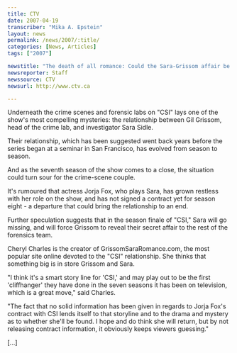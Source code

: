 ```yaml
---
title: CTV
date: 2007-04-19
transcriber: "Mika A. Epstein"
layout: news
permalink: /news/2007/:title/
categories: [News, Articles]
tags: ["2007"]

newstitle: "The death of all romance: Could the Sara-Grissom affair be over?"
newsreporter: Staff
newssource: CTV
newsurl: http://www.ctv.ca

---
```


Underneath the crime scenes and forensic labs on "CSI" lays one of the show's most compelling mysteries: the relationship between Gil Grissom, head of the crime lab, and investigator Sara Sidle.

Their relationship, which has been suggested went back years before the series began at a seminar in San Francisco, has evolved from season to season.

And as the seventh season of the show comes to a close, the situation could turn sour for the crime-scene couple.

It's rumoured that actress Jorja Fox, who plays Sara, has grown restless with her role on the show, and has not signed a contract yet for season eight - a departure that could bring the relationship to an end.

Further speculation suggests that in the season finale of "CSI," Sara will go missing, and will force Grissom to reveal their secret affair to the rest of the forensics team.

Cheryl Charles is the creator of GrissomSaraRomance.com, the most popular site online devoted to the "CSI" relationship. She thinks that something big is in store Grissom and Sara.

"I think it's a smart story line for 'CSI,' and may play out to be the first 'cliffhanger' they have done in the seven seasons it has been on television, which is a great move," said Charles.

"The fact that no solid information has been given in regards to Jorja Fox's contract with CSI lends itself to that storyline and to the drama and mystery as to whether she'll be found. I hope and do think she will return, but by not releasing contract information, it obviously keeps viewers guessing."

[...]

